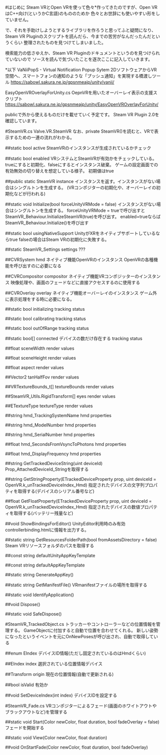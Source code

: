 #はじめに
Steam VRとOpen VRを使って色々*作ってきたのですが、Open VRはC++向け(というかC言語)のもののためか
色々とお世辞にも使いやすい形をしていません。

で、それを手助けしようとするライブラリを作ろうと思ってふと疑問になり、
Steam VR Pluginのスクリプトを読んだら、今までの苦労がなんだったんだというくらい
整理されたものを見つけてしまいました。

検索能力の低さゆえか、Steam VR Pluginのドキュメントというのを見つけられていないので
ソースを読んで気づいたことを逐次ここに記入していきます。

*以下
VaNiiPopS - Virtual Notification Popup Sytem
2DソフトウェアからVR空間へ、スマートフォンの通知のような「プッシュ通知」を実現する橋渡しツール
https://sabowl.sakura.ne.jp/gpsnmeajp/unity/vanii/

EasyOpenVROverlayForUnity.cs
OepnVRを用いたオーバーレイ表示の支援スクリプト
https://sabowl.sakura.ne.jp/gpsnmeajp/unity/EasyOpenVROverlayForUnity/

publicで外から使えるものだけを載せていく予定です。
Steam VR Plugin 2.0を確認しています。

#SteamVR.cs
Valve.VR.SteamVR
なお、private SteamVR()を読むと、VRで表示するための一連の流れがわかる。

##static bool active 
SteamVRのインスタンスが生成されているかチェック

##static bool enabled
VRシステムとSteamVRが有効かをチェックしている。
trueにすると初期化、falseにするとインスタンス破棄。
ゲームの設定画面での有効無効の切り替えを想定している様子。
初期値はtrue

##public static SteamVR instance
インスタンスを返す。インスタンスがない場合はシングルトンを生成する。
(VRコンポジターの初期化や、オーバーレイの初期化などが行われる)

##static void Initialize(bool forceUnityVRMode = false)
インスタンスがない場合はシングルトンを生成する。
forceUnityVRMode = trueで呼び出すとSteamVR_Behaviour.InitializeSteamVR(true)を呼び出す。
enabled=trueならばSteamVR_Behaviour.Initialize()を呼び出す

##static bool usingNativeSupport
UnityがXRをネイティブサポートしているならtrue
falseの場合はSteam VRの初期化に失敗する。

##static SteamVR_Settings settings
???

##CVRSystem hmd
ネイティブ機能OpenVRのインスタンス
OpenVRの各種機能を呼び出すのに必要になる

##CVRCompositor compositor
ネイティブ機能VRコンポジッターのインスタンス
映像処理や、画面のフェードなどに直接アクセスするのに使用する

##CVROverlay overlay
ネイティブ機能オーバーレイのインスタンス
ゲーム外に表示処理をする時に必要になる。

##static bool initializing
tracking status

##static bool calibrating
tracking status

##static bool outOfRange
tracking status

##static bool[] connected
デバイスの数だけ存在する
tracking status

##float sceneWidth
render values

##float sceneHeight
render values

##float aspect
render values

##Vector2 tanHalfFov
render values

##VRTextureBounds_t[] textureBounds
render values

##SteamVR_Utils.RigidTransform[] eyes
render values

##ETextureType textureType
render values

##string hmd_TrackingSystemName
hmd properties

##string hmd_ModelNumber
hmd properties

##string hmd_SerialNumber
hmd properties

##float hmd_SecondsFromVsyncToPhotons
hmd properties

##float hmd_DisplayFrequency
hmd properties

##string GetTrackedDeviceString(uint deviceId)
Prop_AttachedDeviceId_Stringを取得する

##string GetStringProperty(ETrackedDeviceProperty prop, uint deviceId = OpenVR.k_unTrackedDeviceIndex_Hmd)
指定されたデバイスの文字列プロパティを取得する(デバイスのシリアル番号など)

##float GetFloatProperty(ETrackedDeviceProperty prop, uint deviceId = OpenVR.k_unTrackedDeviceIndex_Hmd)
指定されたデバイスの数値プロパティを取得する(バッテリー残量など)

##void ShowBindingsForEditor()
UnityEditor利用時のみ有効
controllerbinding.htmlに情報を出力する。

##static string GetResourcesFolderPath(bool fromAssetsDirectory = false)
Steam VRリソースフォルダのパスを取得する

##const string defaultUnityAppKeyTemplate

##const string defaultAppKeyTemplate

##static string GenerateAppKey()

##static string GetManifestFile()
VRmanifestファイルの場所を取得する

##static void IdentifyApplication()

##void Dispose()

##static void SafeDispose()

#SteamVR_TrackedObject.cs
トラッカーやコントローラーなどの位置情報を管理する。
GameObjectに付加すると自動で位置を合わせてくれる。
新しい姿勢になったというイベントを元にOnNewPosesが呼び出され、自動で取得している

##enum EIndex
デバイスID情報(ただし固定されているのはHmdくらい)

##EIndex index
選択されている位置情報デバイス

##Transform origin
現在の位置情報(自動で更新される)

##bool isValid
有効か

##void SetDeviceIndex(int index)
デバイスIDを設定する

#SteamVR_Fade.cs
VRコンポジターによるフェード(画面のホワイトアウトやブラックアウトなど)を管理する

##static void Start(Color newColor, float duration, bool fadeOverlay = false)
フェードを開始する

##static void View(Color newColor, float duration)

##void OnStartFade(Color newColor, float duration, bool fadeOverlay)

